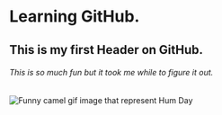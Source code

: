 # Learning GitHub. 
## This is my first Header on GitHub.
###### This is so much fun but it took me while to figure it out. 

![Funny camel gif image that represent Hum Day](https://media0.giphy.com/media/v1.Y2lkPTc5MGI3NjExb2xycXRjMmhkcWhkNnZuNHN4YnUydXY1MzNpbDF0aTkyb280bnFkYiZlcD12MV9pbnRlcm5hbF9naWZfYnlfaWQmY3Q9Zw/BVSMbtX5ZRGqwnCQnX/giphy.gif)
